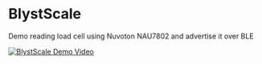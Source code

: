 # BlystScale
Demo reading load cell using Nuvoton NAU7802 and advertise it over BLE 

[![BlystScale Demo Video](https://img.youtube.com/vi/BpwmVy3EeOs/0.jpg)](https://www.youtube.com/watch?v=BpwmVy3EeOs)
